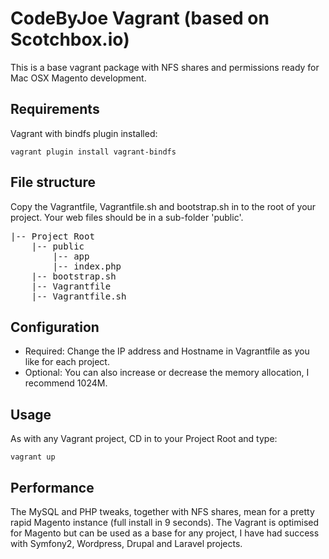 # CodeByJoe Vagrant (based on Scotchbox.io)
This is a base vagrant package with NFS shares and permissions ready for Mac OSX Magento development.

## Requirements
Vagrant with bindfs plugin installed:

```
vagrant plugin install vagrant-bindfs
```

## File structure
Copy the Vagrantfile, Vagrantfile.sh and bootstrap.sh in to the root of your project. Your web files should be in a sub-folder 'public'.

<pre>
|-- Project Root
    |-- public
        |-- app
        |-- index.php
    |-- bootstrap.sh
    |-- Vagrantfile
    |-- Vagrantfile.sh
</pre>

## Configuration
- Required: Change the IP address and Hostname in Vagrantfile as you like for each project.
- Optional: You can also increase or decrease the memory allocation, I recommend 1024M.

## Usage
As with any Vagrant project, CD in to your Project Root and type:

```
vagrant up
```

## Performance
The MySQL and PHP tweaks, together with NFS shares, mean for a pretty rapid Magento instance (full install in 9 seconds). The Vagrant is optimised for Magento but can be used as a base for any project, I have had success with Symfony2, Wordpress, Drupal and Laravel projects.
